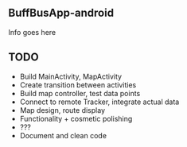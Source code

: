 ## BuffBusApp-android
  Info goes here

## TODO
  + Build MainActivity, MapActivity
  + Create transition between activities 
  + Build map controller, test data points
  + Connect to remote Tracker, integrate actual data
  + Map design, route display
  + Functionality + cosmetic polishing
  + ???
  + Document and clean code
